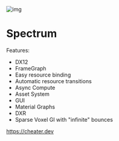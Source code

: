 ![img](https://ci.appveyor.com/api/projects/status/github/cheaterdev/spectrum)

# Spectrum


Features:
- DX12
- FrameGraph
- Easy resource binding
- Automatic resource transitions
- Async Compute
- Asset System
- GUI
- Material Graphs
- DXR
- Sparse Voxel GI with "infinite" bounces


https://cheater.dev
